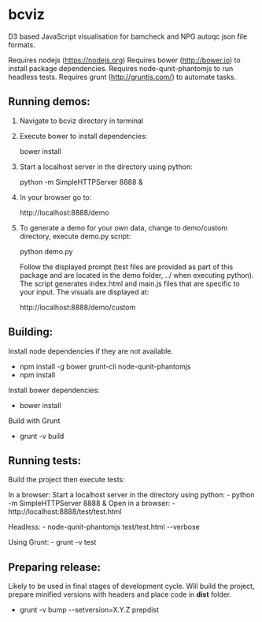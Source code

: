 bcviz
=====

D3 based JavaScript visualisation for bamcheck and
NPG autoqc json file formats.

Requires nodejs (https://nodejs.org)
Requires bower (http://bower.io) to install package dependencies.
Requires node-qunit-phantomjs to run headless tests.
Requires grunt (http://gruntjs.com/) to automate tasks.

Running demos:
--------------

1. Navigate to bcviz directory in terminal

2. Execute bower to install dependencies:

    bower install

3. Start a localhost server in the directory using python:

    python -m SimpleHTTPServer 8888 &

4. In your browser go to: 

    http://localhost:8888/demo

5. To generate a demo for your own data, change to demo/custom
   directory, execute demo.py script:

    python demo.py

   Follow the displayed prompt (test files are provided as part 
   of this package and are located in the demo folder, ../ when executing
   python). The script generates index.html and main.js files that are 
   specific to your input. The visuals are displayed at:

    http://localhost:8888/demo/custom

Building:
---------

Install node dependencies if they are not available.
  - npm install -g bower grunt-cli node-qunit-phantomjs
  - npm install

Install bower dependencies:
  - bower install

Build with Grunt
  - grunt -v build

Running tests:
--------------

Build the project then execute tests:

  In a browser:
    Start a localhost server in the directory using python:
      - python -m SimpleHTTPServer 8888 &
    Open in a browser:
      - http://localhost:8888/test/test.html

  Headless:
    - node-qunit-phantomjs test/test.html --verbose
  
  Using Grunt:
    - grunt -v test

Preparing release:
------------------

Likely to be used in final stages of development cycle. Will build the project,
prepare minified versions with headers and place code in **dist** folder. 

  - grunt -v bump --setversion=X.Y.Z prepdist
